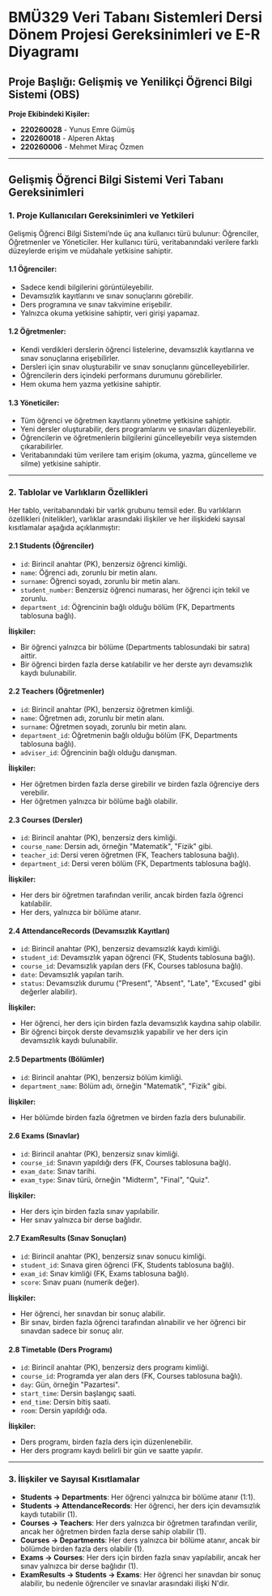 # BMÜ329 Veri Tabanı Sistemleri Dersi Dönem Projesi Gereksinimleri ve E-R Diyagramı

## Proje Başlığı: Gelişmiş ve Yenilikçi Öğrenci Bilgi Sistemi (OBS)

**Proje Ekibindeki Kişiler:**
- **220260028** - Yunus Emre Gümüş
- **220260018** - Alperen Aktaş
- **220260006** - Mehmet Miraç Özmen

---

## Gelişmiş Öğrenci Bilgi Sistemi Veri Tabanı Gereksinimleri

### 1. Proje Kullanıcıları Gereksinimleri ve Yetkileri

Gelişmiş Öğrenci Bilgi Sistemi’nde üç ana kullanıcı türü bulunur: Öğrenciler, Öğretmenler ve Yöneticiler. Her kullanıcı türü, veritabanındaki verilere farklı düzeylerde erişim ve müdahale yetkisine sahiptir.

#### 1.1 Öğrenciler:
- Sadece kendi bilgilerini görüntüleyebilir.
- Devamsızlık kayıtlarını ve sınav sonuçlarını görebilir.
- Ders programına ve sınav takvimine erişebilir.
- Yalnızca okuma yetkisine sahiptir, veri girişi yapamaz.

#### 1.2 Öğretmenler:
- Kendi verdikleri derslerin öğrenci listelerine, devamsızlık kayıtlarına ve sınav sonuçlarına erişebilirler.
- Dersleri için sınav oluşturabilir ve sınav sonuçlarını güncelleyebilirler.
- Öğrencilerin ders içindeki performans durumunu görebilirler.
- Hem okuma hem yazma yetkisine sahiptir.

#### 1.3 Yöneticiler:
- Tüm öğrenci ve öğretmen kayıtlarını yönetme yetkisine sahiptir.
- Yeni dersler oluşturabilir, ders programlarını ve sınavları düzenleyebilir.
- Öğrencilerin ve öğretmenlerin bilgilerini güncelleyebilir veya sistemden çıkarabilirler.
- Veritabanındaki tüm verilere tam erişim (okuma, yazma, güncelleme ve silme) yetkisine sahiptir.

---

### 2. Tablolar ve Varlıkların Özellikleri

Her tablo, veritabanındaki bir varlık grubunu temsil eder. Bu varlıkların özellikleri (nitelikler), varlıklar arasındaki ilişkiler ve her ilişkideki sayısal kısıtlamalar aşağıda açıklanmıştır:

#### 2.1 Students (Öğrenciler)
- `id`: Birincil anahtar (PK), benzersiz öğrenci kimliği.
- `name`: Öğrenci adı, zorunlu bir metin alanı.
- `surname`: Öğrenci soyadı, zorunlu bir metin alanı.
- `student_number`: Benzersiz öğrenci numarası, her öğrenci için tekil ve zorunlu.
- `department_id`: Öğrencinin bağlı olduğu bölüm (FK, Departments tablosuna bağlı).

**İlişkiler:** 
- Bir öğrenci yalnızca bir bölüme (Departments tablosundaki bir satıra) aittir.
- Bir öğrenci birden fazla derse katılabilir ve her derste ayrı devamsızlık kaydı bulunabilir.

#### 2.2 Teachers (Öğretmenler)
- `id`: Birincil anahtar (PK), benzersiz öğretmen kimliği.
- `name`: Öğretmen adı, zorunlu bir metin alanı.
- `surname`: Öğretmen soyadı, zorunlu bir metin alanı.
- `department_id`: Öğretmenin bağlı olduğu bölüm (FK, Departments tablosuna bağlı).
- `adviser_id`: Öğrencinin bağlı olduğu danışman.

**İlişkiler:**
- Her öğretmen birden fazla derse girebilir ve birden fazla öğrenciye ders verebilir.
- Her öğretmen yalnızca bir bölüme bağlı olabilir.

#### 2.3 Courses (Dersler)
- `id`: Birincil anahtar (PK), benzersiz ders kimliği.
- `course_name`: Dersin adı, örneğin "Matematik", "Fizik" gibi.
- `teacher_id`: Dersi veren öğretmen (FK, Teachers tablosuna bağlı).
- `department_id`: Dersi veren bölüm (FK, Departments tablosuna bağlı).

**İlişkiler:**
- Her ders bir öğretmen tarafından verilir, ancak birden fazla öğrenci katılabilir.
- Her ders, yalnızca bir bölüme atanır.

#### 2.4 AttendanceRecords (Devamsızlık Kayıtları)
- `id`: Birincil anahtar (PK), benzersiz devamsızlık kaydı kimliği.
- `student_id`: Devamsızlık yapan öğrenci (FK, Students tablosuna bağlı).
- `course_id`: Devamsızlık yapılan ders (FK, Courses tablosuna bağlı).
- `date`: Devamsızlık yapılan tarih.
- `status`: Devamsızlık durumu ("Present", "Absent", "Late", "Excused" gibi değerler alabilir).

**İlişkiler:**
- Her öğrenci, her ders için birden fazla devamsızlık kaydına sahip olabilir.
- Bir öğrenci birçok derste devamsızlık yapabilir ve her ders için devamsızlık kaydı bulunabilir.

#### 2.5 Departments (Bölümler)
- `id`: Birincil anahtar (PK), benzersiz bölüm kimliği.
- `department_name`: Bölüm adı, örneğin "Matematik", "Fizik" gibi.

**İlişkiler:**
- Her bölümde birden fazla öğretmen ve birden fazla ders bulunabilir.

#### 2.6 Exams (Sınavlar)
- `id`: Birincil anahtar (PK), benzersiz sınav kimliği.
- `course_id`: Sınavın yapıldığı ders (FK, Courses tablosuna bağlı).
- `exam_date`: Sınav tarihi.
- `exam_type`: Sınav türü, örneğin "Midterm", "Final", "Quiz".

**İlişkiler:**
- Her ders için birden fazla sınav yapılabilir.
- Her sınav yalnızca bir derse bağlıdır.

#### 2.7 ExamResults (Sınav Sonuçları)
- `id`: Birincil anahtar (PK), benzersiz sınav sonucu kimliği.
- `student_id`: Sınava giren öğrenci (FK, Students tablosuna bağlı).
- `exam_id`: Sınav kimliği (FK, Exams tablosuna bağlı).
- `score`: Sınav puanı (numerik değer).

**İlişkiler:**
- Her öğrenci, her sınavdan bir sonuç alabilir.
- Bir sınav, birden fazla öğrenci tarafından alınabilir ve her öğrenci bir sınavdan sadece bir sonuç alır.

#### 2.8 Timetable (Ders Programı)
- `id`: Birincil anahtar (PK), benzersiz ders programı kimliği.
- `course_id`: Programda yer alan ders (FK, Courses tablosuna bağlı).
- `day`: Gün, örneğin "Pazartesi".
- `start_time`: Dersin başlangıç saati.
- `end_time`: Dersin bitiş saati.
- `room`: Dersin yapıldığı oda.

**İlişkiler:**
- Ders programı, birden fazla ders için düzenlenebilir.
- Her ders programı kaydı belirli bir gün ve saatte yapılır.

---

### 3. İlişkiler ve Sayısal Kısıtlamalar

- **Students → Departments**: Her öğrenci yalnızca bir bölüme atanır (1:1).
- **Students → AttendanceRecords**: Her öğrenci, her ders için devamsızlık kaydı tutabilir (1).
- **Courses → Teachers**: Her ders yalnızca bir öğretmen tarafından verilir, ancak her öğretmen birden fazla derse sahip olabilir (1).
- **Courses → Departments**: Her ders yalnızca bir bölüme atanır, ancak bir bölümde birden fazla ders olabilir (1).
- **Exams → Courses**: Her ders için birden fazla sınav yapılabilir, ancak her sınav yalnızca bir derse bağlıdır (1).
- **ExamResults → Students → Exams**: Her öğrenci her sınavdan bir sonuç alabilir, bu nedenle öğrenciler ve sınavlar arasındaki ilişki N'dir.
